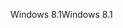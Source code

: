 <span data-ttu-id="9208e-101">Windows 8.1</span><span class="sxs-lookup"><span data-stu-id="9208e-101">Windows 8.1</span></span>